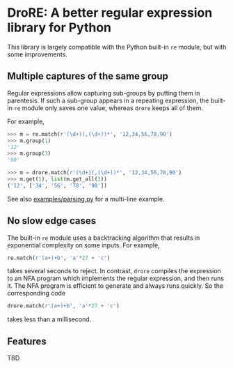 # DroRE: A better regular expression library for Python

This library is largely compatible with the Python built-in `re` module,
but with some improvements.

## Multiple captures of the same group

Regular expressions allow capturing sub-groups by putting them in parentesis.
If such a sub-group appears in a repeating expression, the built-in `re`
module only saves one value, whereas `drore` keeps all of them.

For example,
```python
>>> m = re.match(r'(\d+)(,(\d+))*', '12,34,56,78,90')
>>> m.group(1)
'12'
>>> m.group(3)
'90'

>>> m = drore.match(r'(\d+)(,(\d+))*', '12,34,56,78,90')
>>> m.get(1), list(m.get_all(3))
('12', ['34', '56', '78', '90'])
```

See also [examples/parsing.py](examples/parsing.py) for a multi-line example.

## No slow edge cases

The built-in `re` module uses a backtracking algorithm that results in
exponential complexity on some inputs. For example,

```python
re.match(r'(a+)+b', 'a'*27 + 'c')
```

takes several seconds to reject. In contrast, `drore` compiles the expression
to an NFA program which implements the regular expression, and then runs it.
The NFA program is efficient to generate and always runs quickly. So the
corresponding code

```python
drore.match(r'(a+)+b', 'a'*27 + 'c')
```

takes less than a millisecond.

## Features

TBD
